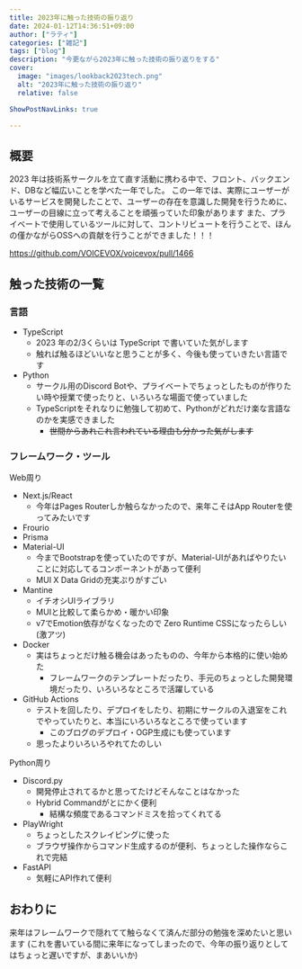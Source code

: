 ```yaml
---
title: 2023年に触った技術の振り返り
date: 2024-01-12T14:36:51+09:00
author: ["ラティ"]
categories: ["雑記"]
tags: ["blog"]
description: "今更ながら2023年に触った技術の振り返りをする"
cover:
  image: "images/lookback2023tech.png"
  alt: "2023年に触った技術の振り返り"
  relative: false

ShowPostNavLinks: true

---
```

## 概要
2023 年は技術系サークルを立て直す活動に携わる中で、フロント、バックエンド、DBなど幅広いことを学べた一年でした。
この一年では、実際にユーザーがいるサービスを開発したことで、ユーザーの存在を意識した開発を行うために、ユーザーの目線に立って考えることを頑張っていた印象があります
また、プライベートで使用しているツールに対して、コントリビュートを行うことで、ほんの僅かながらOSSへの貢献を行うことができました！！！


https://github.com/VOICEVOX/voicevox/pull/1466

## 触った技術の一覧
### 言語
- TypeScript
  - 2023 年の2/3くらいは TypeScript で書いていた気がします
  - 触れば触るほどいいなと思うことが多く、今後も使っていきたい言語です
- Python
  - サークル用のDiscord Botや、プライベートでちょっとしたものが作りたい時や授業で使ったりと、いろいろな場面で使っていました
  - TypeScriptをそれなりに勉強して初めて、Pythonがどれだけ楽な言語なのかを実感できました
    - ~~世間からあれこれ言われている理由も分かった気がします~~

### フレームワーク・ツール 

Web周り
- Next.js/React
  - 今年はPages Routerしか触らなかったので、来年こそはApp Routerを使ってみたいです
- Frourio
- Prisma
- Material-UI
  - 今までBootstrapを使っていたのですが、Material-UIがあればやりたいことに対応してるコンポーネントがあって便利
  - MUI X Data Gridの充実ぷりがすごい
- Mantine
  - イチオシUIライブラリ
  - MUIと比較して柔らかめ・暖かい印象
  - v7でEmotion依存がなくなったので Zero Runtime CSSになったらしい(激アツ)
- Docker
  - 実はちょっとだけ触る機会はあったものの、今年から本格的に使い始めた
    - フレームワークのテンプレートだったり、手元のちょっとした開発環境だったり、いろいろなところで活躍している
- GitHub Actions
  - テストを回したり、デプロイをしたり、初期にサークルの入退室をこれでやっていたりと、本当にいろいろなところで使っています
    - このブログのデプロイ・OGP生成にも使っています
  - 思ったよりいろいろやれてたのしい

Python周り
- Discord.py
  - 開発停止されてるかと思ってたけどそんなことはなかった
  - Hybrid Commandがとにかく便利
    - 結構な頻度であるコマンドミスを拾ってくれてる
- PlayWright
  - ちょっとしたスクレイピングに使った
  - ブラウザ操作からコマンド生成するのが便利、ちょっとした操作ならこれで完結
- FastAPI
  - 気軽にAPI作れて便利

## おわりに
来年はフレームワークで隠れてて触らなくて済んだ部分の勉強を深めたいと思います
(これを書いている間に来年になってしまったので、今年の振り返りとしてはちょっと遅いですが、まあいいか)

